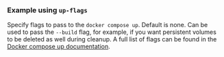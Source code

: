 <!-- markdownlint-disable first-line-heading -->

### Example using `up-flags`

Specify flags to pass to the `docker compose up`. Default is none. Can be used
to pass the `--build` flag, for example, if you want persistent volumes to be
deleted as well during cleanup. A full list of flags can be found in the
[Docker compose up documentation](https://docs.docker.com/compose/reference/up/).
